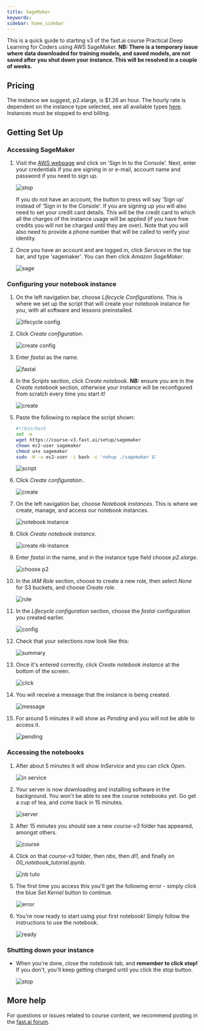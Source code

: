 ```yaml
---
title: SageMaker
keywords: 
sidebar: home_sidebar
---
```


This is a quick guide to starting v3 of the fast.ai course Practical Deep Learning for Coders using AWS SageMaker. **NB: There is a temporary issue where data downloaded for training models, and saved models, are not saved after you shut down your instance. This will be resolved in a couple of weeks.**

## Pricing

The instance we suggest, p2.xlarge, is $1.26 an hour. The hourly rate is dependent on the instance type selected, see all available types [here](https://aws.amazon.com/sagemaker/pricing/).  Instances must be stopped to end billing.

## Getting Set Up

### Accessing SageMaker

1. Visit the [AWS webpage](https://aws.amazon.com/) and click on 'Sign In to the Console'. Next, enter your credentials if you are signing in or e-mail, account name and password if you need to sign up.

    ![stop](/images/aws/signin.png)

    If you do not have an account, the button to press will say 'Sign up' instead of 'Sign in to the Console'. If you are signing up you will also need to set your credit card details. This will be the credit card to which all the charges of the instance usage will be applied (if you have free credits you will not be charged until they are over). Note that you will also need to provide a phone number that will be called to verify your identity.

1. Once you have an account and are logged in, click *Services* in the top bar, and type 'sagemaker'. You can then click *Amazon SageMaker*.

   ![sage](/images/sagemaker/01.png)

### Configuring your notebook instance

1. On the left navigation bar, choose *Lifecycle Configurations*. This is where we set up the script that will create your notebook instance for you, with all software and lessons preinstalled.

    ![lifecycle config](/images/sagemaker/03.png)

1. Click *Create configuration*.

   ![create config](/images/sagemaker/04.png)

1. Enter *fastai* as the name.

    ![fastai](/images/sagemaker/05.png)

1. In the *Scripts* section, click *Create notebook*. **NB:** ensure you are in the *Create notebook* section, otherwise your instance will be reconfigured from scratch every time you start it!

    ![create](/images/sagemaker/06.png)

1. Paste the following to replace the script shown:

    ```bash
    #!/bin/bash
    set -e
    wget https://course-v3.fast.ai/setup/sagemaker
    chown ec2-user sagemaker
    chmod u+x sagemaker
    sudo -H -u ec2-user -i bash -c 'nohup ./sagemaker &'
    ```

    ![script](/images/sagemaker/07.png)

1. Click *Create configuration*..

    ![create](/images/sagemaker/08.png)

1. On the left navigation bar, choose *Notebook instances*. This is where we create, manage, and access our notebook instances.

    ![notebook instance](/images/sagemaker/08b.png)

1. Click *Create notebook instance*.

    ![create nb instance](/images/sagemaker/09.png)

1. Enter *fastai* in the name, and in the instance type field choose *p2.xlarge*.

    ![choose p2](/images/sagemaker/10.png)

1. In the *IAM Role* section, choose to create a new role, then select *None* for S3 buckets, and choose *Create role*.

   ![role](/images/sagemaker/11.png)

1. In the *Lifecycle configuration* section, choose the *fastai* configuration you created earlier.

    ![config](/images/sagemaker/12.png)

1. Check that your selections now look like this:

    ![summary](/images/sagemaker/13.png)

1. Once it's entered correctly, click *Create notebook instance* at the bottom of the screen.

    ![click](/images/sagemaker/14.png)

1. You will receive a message that the instance is being created.

    ![message](/images/sagemaker/15.png)

1. For around 5 minutes it will show as *Pending* and you will not be able to access it.

   ![pending](/images/sagemaker/16.png)

### Accessing the notebooks

1. After about 5 minutes it will show *InService* and you can click *Open*.

    ![in service](/images/sagemaker/17.png)

1. Your server is now downloading and installing software in the background. You won't be able to see the course notebooks yet. Go get a cup of tea, and come back in 15 minutes.

    ![server](/images/sagemaker/18.png)

1. After 15 minutes you should see a new *course-v3* folder has appeared, amongst others.

    ![course](/images/sagemaker/19.png)

1. Click on that *course-v3* folder, then *nbs*, then *dl1*, and finally on *00_notebook_tutorial.ipynb*.

    ![nb tuto](/images/sagemaker/20.png)

1. The first time you access this you'll get the following error - simply click the blue *Set Kernel* button to continue.

    ![error](/images/sagemaker/21.png)

1. You're now ready to start using your first notebook! Simply follow the instructions to use the notebook.

    ![ready](/images/sagemaker/22.png)

### Shutting down your instance

- When you're done, close the notebook tab, and **remember to click stop!** If you don't, you'll keep getting charged until you click the *stop* button.

    ![stop](/images/sagemaker/23.png)

## More help

For questions or issues related to course content, we recommend posting in the [fast.ai forum](http://forums.fast.ai/).

